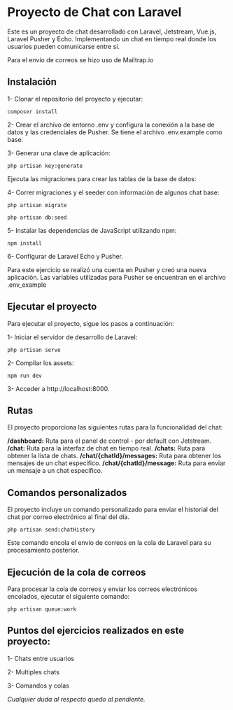 # Proyecto de Chat con Laravel

Este es un proyecto de chat desarrollado con Laravel, Jetstream, Vue.js, Laravel Pusher y Echo. Implementando un chat en tiempo real donde los usuarios pueden comunicarse entre sí.

Para el envío de correos se hizo uso de Mailtrap.io

## Instalación

1- Clonar el repositorio del proyecto y ejecutar:

`composer install`

2- Crear el archivo de entorno .env y configura la conexión a la base de datos y las credenciales de Pusher. Se tiene el archivo .env.example como base.

3- Generar una clave de aplicación:

`php artisan key:generate`

Ejecuta las migraciones para crear las tablas de la base de datos:

4- Correr migraciones y el seeder con información de algunos chat base:

`php artisan migrate`

`php artisan db:seed`

5- Instalar las dependencias de JavaScript utilizando npm:

`npm install`

6- Configurar de Laravel Echo y Pusher.

Para este ejercicio se realizó una cuenta en Pusher y creó una nueva aplicación. Las variables utilizadas para Pusher se encuentran en el archivo .env_example

## Ejecutar el proyecto

Para ejecutar el proyecto, sigue los pasos a continuación:

1- Iniciar el servidor de desarrollo de Laravel:

`php artisan serve`

2- Compilar los assets:

`npm run dev`

3- Acceder a http://localhost:8000.

## Rutas

El proyecto proporciona las siguientes rutas para la funcionalidad del chat:

**/dashboard:** Ruta para el panel de control - por default con Jetstream.
**/chat:** Ruta para la interfaz de chat en tiempo real.
**/chats:** Ruta para obtener la lista de chats.
**/chat/{chatId}/messages:** Ruta para obtener los mensajes de un chat específico.
**/chat/{chatId}/message:** Ruta para enviar un mensaje a un chat específico.

## Comandos personalizados

El proyecto incluye un comando personalizado para enviar el historial del chat por correo electrónico al final del día.

`php artisan send:chatHistory`

Este comando encola el envío de correos en la cola de Laravel para su procesamiento posterior.

## Ejecución de la cola de correos

Para procesar la cola de correos y enviar los correos electrónicos encolados, ejecutar el siguiente comando:

`php artisan queue:work`

## Puntos del ejercicios realizados en este proyecto:

1- Chats entre usuarios

2- Multiples chats

3- Comandos y colas

_Cualquier duda al respecto quedo al pendiente._
